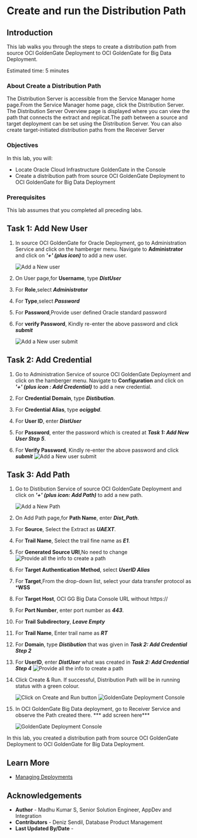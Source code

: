 # Create and run the Distribution Path

## Introduction

This lab walks you through the steps to create a distribution path from source OCI GoldenGate Deployment to OCI GoldenGate for Big Data Deployment. 

Estimated time: 5 minutes

### About Create a Distribution Path

The Distribution Server is accessible from the Service Manager home page.From the Service Manager home page, click the Distribution Server. The Distribution Server Overview page is displayed where you can view the path that connects the extract and replicat.The path between a source and target deployment can be set using the Distribution Server. You can also create target-initiated distribution paths from the Receiver Server

### Objectives

In this lab, you will:
* Locate Oracle Cloud Infrastructure GoldenGate in the Console
* Create a distribution path from source OCI GoldenGate Deployment to OCI GoldenGate for Big Data Deployment

### Prerequisites

This lab assumes that you completed all preceding labs.

## Task 1: Add New User

1. In source OCI GoldenGate for Oracle Deployment, go to Administration Service and click on the hamberger menu. Navigate to  **Administrator** and click on ***'+' (plus icon)*** to add a new user.

    ![Add a New user](images/add-new-user.png " ")

2. On User page,for **Username**, type ***DistUser***

3. For **Role**,select ***Administrator***

4. For **Type**,select ***Password***

5. For **Password**,Provide user defined Oracle standard password
6. For **verify Password**, Kindly re-enter the above password and click ***submit***    


    ![Add a New user submit](images/add-new-user-submit.png " ")

## Task 2: Add Credential

1.  Go to Administration Service of source OCI GoldenGate Deployment and click on the hamberger menu. Navigate to  **Configuration** and click on ***'+' (plus icon : Add Credential)*** to add a new credential.


2. For **Credential Domain**, type ***Distibution***.
3. For **Credential Alias**, type ***ociggbd***.
4. For **User ID**, enter ***DistUser***
5. For **Password**, enter the password which is created at ***Task 1: Add New User Step 5***.
6. For **Verify Password**, Kindly re-enter the above password and click ***submit***
    ![Add a New user submit](images/distribution-credential-add-at-source.png " ")


## Task 3: Add Path


1. Go to Distibution Service of source OCI GoldenGate Deployment and click on ***'+' (plus icon: Add Path)*** to add a new path.

    ![Add a New Path](images/add-path-home.png " ")

2. On Add Path page,for **Path Name**, enter ***Dist_Path***.
3. For **Source**, Select the Extract as ***UAEXT***.
4. For **Trail Name**, Select the trail fine name as ***E1***.
5. For **Generated Source URI**,No need to change
    ![Provide all the info to create a path](images/distribution-path-pathname.png " ")
6. For **Target Authentication Method**, select ***UserID Alias***
7. For **Target**,From the drop-down list, select your data transfer protocol as ***WSS**
8. For **Target Host**, OCI GG Big Data Console URL without https://
9. For **Port Number**, enter port number as ***443***.
10. For **Trail Subdirectory**, ***Leave Empty***
11. For **Trail Name**, Enter trail name as ***RT***
12. For **Domain**, type ***Distibution***  that was given in ***Task 2: Add Credential Step 2***
13. For **UserID**, enter ***DistUser*** what was created in ***Task 2: Add Credential Step 4***
    ![Provide all the info to create a path](images/distribution-path-useridalias.png " ")

14.	Click Create & Run. If successful, Distribution Path will be in running status with a green colour.


    ![Click on Create and Run button](images/distribution-path-submit.png " ")
    ![GoldenGate Deployment Console](images/path-status.png " ")
15.	In OCI GoldenGate Big Data deployment, go to Receiver Service and observe the Path created there. 
*** add screen here***


    ![GoldenGate Deployment Console](images/recv-status.png " ")


In this lab, you created a distribution path from source OCI GoldenGate Deployment to OCI GoldenGate for Big Data Deployment.

## Learn More

* [Managing Deployments](https://docs.oracle.com/en/cloud/paas/goldengate-service/using/deployments.html)

## Acknowledgements
* **Author** - Madhu Kumar S, Senior Solution Engineer, AppDev and Integration 
* **Contributors** -  Deniz Sendil, Database Product Management
* **Last Updated By/Date** - 

